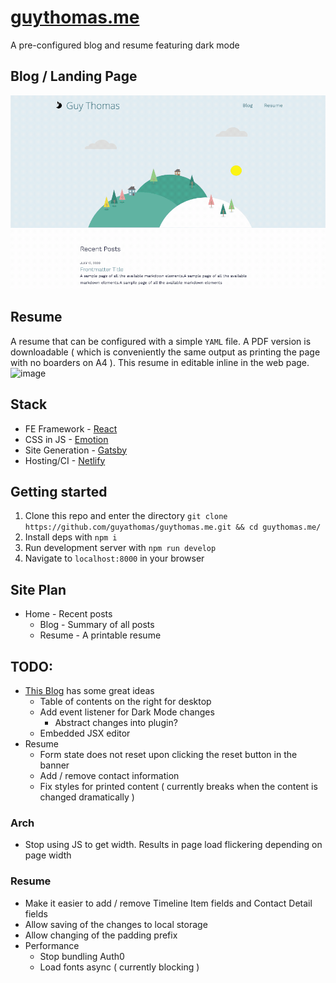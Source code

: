 # [guythomas.me](https://guythomas.me/)

A pre-configured blog and resume featuring dark mode

## Blog / Landing Page

![image](./docs/landing-page.gif)

## Resume

A resume that can be configured with a simple `YAML` file. A PDF version is downloadable ( which is conveniently the same output as printing the page with no boarders on A4 ). This resume in editable inline in the web page.
![image](./docs/resume.gif)

## Stack

- FE Framework - [React](https://reactjs.org/)
- CSS in JS - [Emotion](https://emotion.sh/docs/introduction)
- Site Generation - [Gatsby](https://www.gatsbyjs.org/)
- Hosting/CI - [Netlify](https://www.netlify.com/)

## Getting started

1. Clone this repo and enter the directory `git clone https://github.com/guyathomas/guythomas.me.git && cd guythomas.me/`
2. Install deps with `npm i`
3. Run development server with `npm run develop`
4. Navigate to `localhost:8000` in your browser

## Site Plan

- Home - Recent posts
  - Blog - Summary of all posts
  - Resume - A printable resume

## TODO:

- [This Blog](https://joshwcomeau.com/gatsby/) has some great ideas
  - Table of contents on the right for desktop
  - Add event listener for Dark Mode changes
    - Abstract changes into plugin?
  - Embedded JSX editor
- Resume
  - Form state does not reset upon clicking the reset button in the banner
  - Add / remove contact information
  - Fix styles for printed content ( currently breaks when the content is changed dramatically )

### Arch

- Stop using JS to get width. Results in page load flickering depending on page width

### Resume

- Make it easier to add / remove Timeline Item fields and Contact Detail fields
- Allow saving of the changes to local storage
- Allow changing of the padding prefix
- Performance
  - Stop bundling Auth0
  - Load fonts async ( currently blocking )
